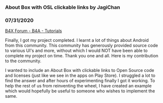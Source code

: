 ### About Box with OSL clickable links by JagiChan
### 07/31/2020
[B4X Forum - B4A - Tutorials](https://www.b4x.com/android/forum/threads/120759/)

Finally, I got my project completed. I learnt a lot of things about Android from this community. This community has generously provided source code to various UI's and more, without which I would NOT have been able to complete my project on time. Thank you one and all. Here is my contribution to the community.  
  
I wanted to include an About Box with clickable links to Open Source code and licenses (just like we see in the apps on Play Store). I struggled a lot to find the answer and after hours of experimenting finally I got it working. To help the rest of us from reinventing the wheel, I have created an example which would hopefully be useful to someone who wishes to implement the same.